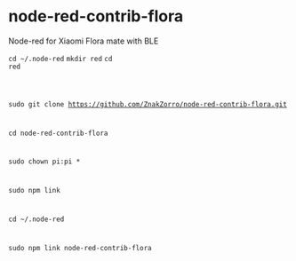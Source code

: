 # node-red-contrib-flora
Node-red for Xiaomi Flora mate with BLE

<code>cd ~/.node-red</code>
<code>mkdir red</code>
<code>cd red</code>

<code>

sudo git clone https://github.com/ZnakZorro/node-red-contrib-flora.git

cd node-red-contrib-flora

sudo chown pi:pi *

sudo npm link

cd ~/.node-red

sudo npm link node-red-contrib-flora


</code>
